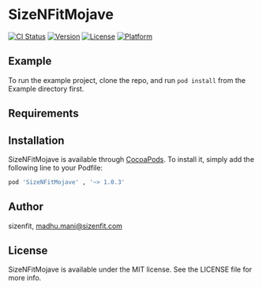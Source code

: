 # SizeNFitMojave

[![CI Status](https://img.shields.io/travis/sizenfit/SizeNFitMojave.svg?style=flat)](https://travis-ci.org/sizenfit/SizeNFitMojave)
[![Version](https://img.shields.io/cocoapods/v/SizeNFitMojave.svg?style=fla)](https://cocoapods.org/pods/SizeNFitCat)
[![License](https://img.shields.io/cocoapods/l/SizeNFitMojave.svg?style=flat)](https://cocoapods.org/pods/SizeNFitCat)
[![Platform](https://img.shields.io/cocoapods/p/SizeNFitMojave.svg?style=flat)](https://cocoapods.org/pods/SizeNFitCat)

## Example

To run the example project, clone the repo, and run `pod install` from the Example directory first.

## Requirements

## Installation

SizeNFitMojave is available through [CocoaPods](https://cocoapods.org). To install
it, simply add the following line to your Podfile:

```ruby
pod 'SizeNFitMojave' , '~> 1.0.3'
```

## Author

sizenfit, madhu.mani@sizenfit.com

## License

SizeNFitMojave is available under the MIT license. See the LICENSE file for more info.
